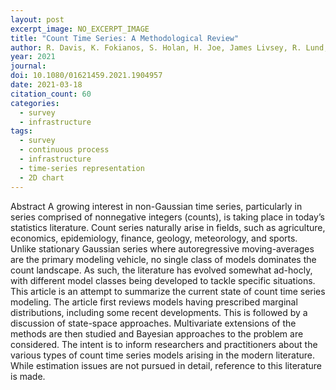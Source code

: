 ```yaml
---
layout: post
excerpt_image: NO_EXCERPT_IMAGE
title: "Count Time Series: A Methodological Review"
author: R. Davis, K. Fokianos, S. Holan, H. Joe, James Livsey, R. Lund, V. Pipiras & N. Ravishanker
year: 2021
journal: 
doi: 10.1080/01621459.2021.1904957
date: 2021-03-18
citation_count: 60
categories:
  - survey
  - infrastructure
tags:
  - survey
  - continuous process
  - infrastructure
  - time-series representation
  - 2D chart
---
```

Abstract A growing interest in non-Gaussian time series, particularly in series comprised of nonnegative integers (counts), is taking place in today’s statistics literature. Count series naturally arise in fields, such as agriculture, economics, epidemiology, finance, geology, meteorology, and sports. Unlike stationary Gaussian series where autoregressive moving-averages are the primary modeling vehicle, no single class of models dominates the count landscape. As such, the literature has evolved somewhat ad-hocly, with different model classes being developed to tackle specific situations. This article is an attempt to summarize the current state of count time series modeling. The article first reviews models having prescribed marginal distributions, including some recent developments. This is followed by a discussion of state-space approaches. Multivariate extensions of the methods are then studied and Bayesian approaches to the problem are considered. The intent is to inform researchers and practitioners about the various types of count time series models arising in the modern literature. While estimation issues are not pursued in detail, reference to this literature is made.
